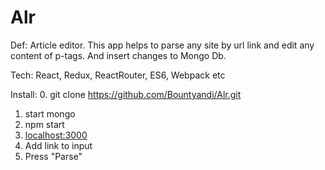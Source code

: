 # Alr

Def:
Article editor.
This app helps to parse any site by url link and edit any content of p-tags. 
And insert changes to Mongo Db.

Tech:
React, Redux, ReactRouter, ES6, Webpack etc

Install:
0. git clone https://github.com/Bountyandi/Alr.git
1. start mongo
2. npm start
3. [localhost:3000](http://localhost:3000)
4. Add link to input
5. Press "Parse"
